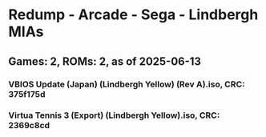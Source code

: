 # Redump - Arcade - Sega - Lindbergh MIAs
## Games: 2, ROMs: 2, as of 2025-06-13

### VBIOS Update (Japan) (Lindbergh Yellow) (Rev A).iso, CRC: 375f175d
### Virtua Tennis 3 (Export) (Lindbergh Yellow).iso, CRC: 2369c8cd
